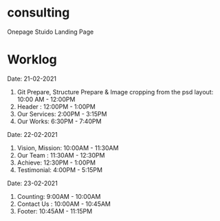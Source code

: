 # consulting
Onepage Stuido Landing Page

# Worklog
Date: 21-02-2021
1. Git Prepare, Structure Prepare & Image cropping from the psd layout: 10:00 AM - 12:00PM
2. Header : 12:00PM - 1:00PM
3. Our Services: 2:00PM - 3:15PM
4. Our Works: 6:30PM - 7:40PM

Date: 22-02-2021
1. Vision, Mission: 10:00AM - 11:30AM
2. Our Team : 11:30AM - 12:30PM
3. Achieve: 12:30PM - 1:00PM
4. Testimonial: 4:00PM - 5:15PM

Date: 23-02-2021
1. Counting: 9:00AM - 10:00AM
2. Contact Us : 10:00AM - 10:45AM
3. Footer: 10:45AM - 11:15PM